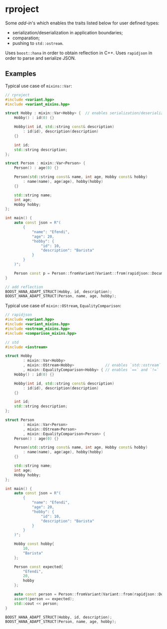 # rproject

Some *add-in*'s which enables the traits listed below for user defined types:
* serialization/deserialization in application boundaries;
* comparation;
* pushing to `std::ostream`.

Uses `boost::hana` in order to obtain reflection in C++.
Uses `rapidjson` in order to parse and serialize JSON.

## Examples

Typical use case of `mixins::Var`:

```cpp
// rproject
#include <variant.hpp>
#include <variant_mixins.hpp>

struct Hobby : mixin::Var<Hobby> {  // enables serialization/deserialization
    Hobby() : id(0) {}

    Hobby(int id, std::string const& description)
        : id(id), description(description)
    {}

    int id;
    std::string description;
};

struct Person : mixin::Var<Person> {
    Person() : age(0) {}

    Person(std::string const& name, int age, Hobby const& hobby)
        : name(name), age(age), hobby(hobby)
    {}

    std::string name;
    int age;
    Hobby hobby;
};

int main() {
    auto const json = R"(
        {
            "name": "Efendi",
            "age": 20,
            "hobby": {
                "id": 10,
                "description": "Barista"
            }
        }
    )";

    Person const p = Person::fromVariant(Variant::from(rapidjson::Document().Parse(json))));
}

// add reflection
BOOST_HANA_ADAPT_STRUCT(Hobby, id, description);
BOOST_HANA_ADAPT_STRUCT(Person, name, age, hobby);
```

Typical use case of `mixin::OStream`, `EqualityComparison`:

```cpp
// rapidjson
#include <variant.hpp>
#include <variant_mixins.hpp>
#include <ostream_mixins.hpp>
#include <comparison_mixins.hpp>

// std
#include <iostream>

struct Hobby
        : mixin::Var<Hobby>
        , mixin::OStream<Hobby>              // enables `std::ostream`
        , mixin::EqualityComparison<Hobby> { // enables `==` and `!=`
    Hobby() : id(0) {}

    Hobby(int id, std::string const& description)
        : id(id), description(description)
    {}

    int id;
    std::string description;
};

struct Person
        : mixin::Var<Person>
        , mixin::OStream<Person>
        , mixin::EqualityComparison<Person> {
    Person() : age(0) {}

    Person(std::string const& name, int age, Hobby const& hobby)
        : name(name), age(age), hobby(hobby)
    {}

    std::string name;
    int age;
    Hobby hobby;
};

int main() {
    auto const json = R"(
        {
            "name": "Efendi",
            "age": 20,
            "hobby": {
                "id": 10,
                "description": "Barista"
            }
        }
    )";

    Hobby const hobby{
        10,
        "Barista"
    };

    Person const expected{
        "Efendi",
        20,
        hobby
    };

    auto const person = Person::fromVariant(Variant::from(rapidjson::Document().Parse(json)));
    assert(person == expected);
    std::cout << person;
}

BOOST_HANA_ADAPT_STRUCT(Hobby, id, description);
BOOST_HANA_ADAPT_STRUCT(Person, name, age, hobby);
```
